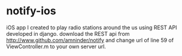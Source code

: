 notify-ios
==========

iOS app I created to play radio stations around the us using REST API developed in django.
download the REST api from http://www.github.com/amninder/notify and change url of line 59 of ViewController.m to your own server url.
